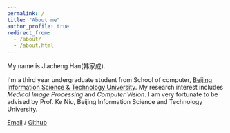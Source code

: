 ```yaml
---
permalink: /
title: "About me"
author_profile: true
redirect_from: 
  - /about/
  - /about.html
---
```

My name is Jiacheng Han(韩家成).

I'm a third year undergraduate student from School of computer, [Beijing Information Science & Technology University](https://www.bistu.edu.cn/). My research interest includes *Medical Image Processing* and *Computer Vision*. I am very fortunate to be advised by Prof. Ke Niu, Beijing Information Science and Technology University.

[Email](hanjiacheng@bistu.edu.cn) / [Github](https://github.com/Jiacheng-Han) 
